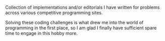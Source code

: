 Collection of implementations and/or editorials I have written for problems 
across various competitive programming sites.

Solving these coding challenges is what drew me into the world of programming 
in the first place, so I am glad I finally have sufficient spare time to engage 
in this hobby more.
